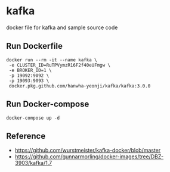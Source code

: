# kafka
docker file for kafka and sample source code

## Run Dockerfile
```shell
docker run --rm -it --name kafka \
 -e CLUSTER_ID=RuTPVymzR16F2f40eUFmgw \
 -e BROKER_ID=1 \
 -p 19092:9092 \
 -p 19093:9093 \
 docker.pkg.github.com/hanwha-yeonji/kafka/kafka:3.0.0 
```

## Run Docker-compose
```shell
docker-compose up -d
```

## Reference
- https://github.com/wurstmeister/kafka-docker/blob/master
- https://github.com/gunnarmorling/docker-images/tree/DBZ-3903/kafka/1.7
